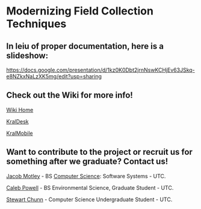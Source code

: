 # Modernizing Field Collection Techniques

## In leiu of proper documentation, here is a slideshow:
https://docs.google.com/presentation/d/1kz0K0Dbt2jrnNswKCHjEv63JSkq-e8NZkxNaLzXK5mg/edit?usp=sharing

## Check out the Wiki for more info!
[Wiki Home](https://github.com/j-h-m/Plant-Digitization-Project/wiki)

[KralDesk](https://github.com/j-h-m/Plant-Digitization-Project/wiki/KralDesk)

[KralMobile](https://github.com/j-h-m/Plant-Digitization-Project/wiki/KralMobile)

## Want to contribute to the project or recruit us for something after we graduate? Contact us!

[Jacob Motley](https://www.linkedin.com/in/jacob-motley-b627a1152) - BS [Computer Science](https://github.com/j-h-m): Software Systems - UTC.

[Caleb Powell](https://github.com/CapPow) - BS Environmental Science, Graduate Student - UTC.

[Stewart Chunn](https://www.linkedin.com/in/stewart-chunn-1aa686106) - Computer Science Undergraduate Student - UTC.
